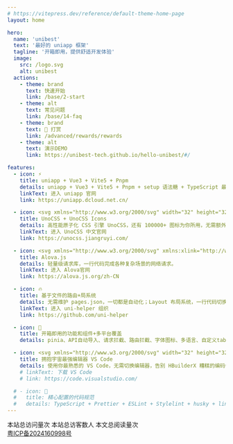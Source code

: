 ```yaml
---
# https://vitepress.dev/reference/default-theme-home-page
layout: home

hero:
  name: 'unibest'
  text: '最好的 uniapp 框架'
  tagline: '开箱即用，提供舒适开发体验'
  image:
    src: /logo.svg
    alt: unibest
  actions:
    - theme: brand
      text: 快速开始
      link: /base/2-start
    - theme: alt
      text: 常见问题
      link: /base/14-faq
    - theme: brand
      text: 🥤 打赏
      link: /advanced/rewards/rewards
    - theme: alt
      text: 演示DEMO
      link: https://unibest-tech.github.io/hello-unibest/#/

features:
  - icon: ⚡️
    title: uniapp + Vue3 + Vite5 + Pnpm
    details: uniapp + Vue3 + Vite5 + Pnpm + setup 语法糖 + TypeScript 最强组合，飞一般的编码体验
    linkText: 进入 uniapp 官网
    link: https://uniapp.dcloud.net.cn/

  - icon: <svg xmlns="http://www.w3.org/2000/svg" width="32" height="32" viewBox="0 0 32 32"><g stroke-width=".13"><path fill="#858585" d="M17.007 23.491a6.52 6.52 0 1 1 13.04 0a6.52 6.52 0 0 1-13.04 0"/><path fill="#ccc" d="M17.007 8.51a6.52 6.52 0 0 1 13.04 0v5.867c0 .36-.292.652-.652.652H17.659a.652.652 0 0 1-.652-.652z"/><path fill="#4d4d4d" d="M14.993 23.491a6.52 6.52 0 1 1-13.04 0v-5.868c0-.36.292-.652.652-.652h11.736c.36 0 .652.292.652.652z"/></g></svg>
    title: UnoCSS + UnoCSS Icons
    details: 高性能原子化 CSS 引擎 UnoCSS，还有 100000+ 图标为你所用，无需额外引入外链
    linkText: 进入 UnoCSS 中文官网
    link: https://unocss.jiangruyi.com/

  - icon: <svg xmlns="http://www.w3.org/2000/svg" xmlns:xlink="http://www.w3.org/1999/xlink" fill="none" version="1.1" width="284.0000305175781" height="284" viewBox="0 0 300 300"><defs><linearGradient x1="0.8546710014343262" y1="0.8034360408782959" x2="0.8333213329315186" y2="0" id="master_svg0_132_03714"><stop offset="0%" stop-color="#FFB74D" stop-opacity="1"/><stop offset="100.00011920928955%" stop-color="#EA5F2A" stop-opacity="1"/></linearGradient><linearGradient x1="0.5" y1="0.6703797578811646" x2="0.29553526639938354" y2="-0.4002380669116974" id="master_svg1_132_13164"><stop offset="0%" stop-color="#FFB74D" stop-opacity="1"/><stop offset="100.00028610229492%" stop-color="#CB3800" stop-opacity="1"/></linearGradient><linearGradient x1="0.9371286034584045" y1="0" x2="0.09386466443538666" y2="0.9283419847488403" id="master_svg2_132_13158"><stop offset="0%" stop-color="#FF500F" stop-opacity="1"/><stop offset="99.9998927116394%" stop-color="#D9773B" stop-opacity="1"/></linearGradient><linearGradient x1="0.8452901840209961" y1="0.8194817900657654" x2="0.8502801060676575" y2="0.059159498661756516" id="master_svg3_132_14394"><stop offset="0%" stop-color="#00B2ED" stop-opacity="1"/><stop offset="100.00021457672119%" stop-color="#002FED" stop-opacity="1"/></linearGradient><linearGradient x1="0.5" y1="0" x2="0.5" y2="1" id="master_svg4_132_18996"><stop offset="0%" stop-color="#143AD4" stop-opacity="1"/><stop offset="69.9999988079071%" stop-color="#00B2ED" stop-opacity="1"/></linearGradient><linearGradient x1="0.3482012450695038" y1="1.2638264894485474" x2="0.448713093996048" y2="0.15451215207576752" id="master_svg5_132_22620"><stop offset="0%" stop-color="#0267E4" stop-opacity="1"/><stop offset="100%" stop-color="#3054E7" stop-opacity="1"/></linearGradient></defs><g><g><g><path d="M113.743,60.721448861694334L57.7072,132.42234886169433C54.9276,135.97934886169435,54.9144,140.92834886169433,57.675,144.49934886169433L61.3262,149.22234886169434C65.3681,154.45034886169432,73.3605,154.44934886169435,77.4007,149.21934886169433L106.601,111.42234886169433L106.601,180.64534886169434C106.601,199.51334886169434,82.3918,207.76434886169434,70.5352,192.93834886169432L27.9967,139.74534886169434L122.896,21.075048861694334C126.346,16.762048861694335,125.589,10.513938861694337,121.207,7.119458861694336L117.239,4.046338861694336C112.857,0.6518588616943359,106.508,1.396456861694336,103.059,5.709438861694336L3.24421,130.52534886169434Q4.46644e-13,134.58234886169433,4.46644e-13,139.74534886169434Q-0.00000120375,144.90734886169435,3.24421,148.96434886169433L107.05,278.7713488616943Q109.936,282.38034886169436,114.43,283.5403488616943Q118.509,284.5933488616943,122.504,283.23234886169433Q126.5,281.8703488616943,129.043,278.5603488616943Q131.845,274.91234886169434,131.845,270.32034886169436L131.845,66.78024886169433C131.845,57.290848861694336,119.622,53.19954886169434,113.743,60.721448861694334Z" fill-rule="evenodd" fill="url(#master_svg0_132_03714)" fill-opacity="1"/></g><g><path d="M106.60069274902344,237.87509727478027C106.60069274902344,237.98309727478028,106.60128806002344,238.09109727478028,106.60247865902343,238.19909727478029L107.05015274902344,278.77109727478023Q109.93642274902344,282.38009727478027,114.43039274902344,283.54109727478027Q118.50929274902344,284.59409727478027,122.50439274902344,283.23209727478024Q126.49959274902344,281.8700972747803,129.04289274902345,278.5600972747803Q131.84509274902342,274.9130972747803,131.84509274902342,270.32009727478027L131.84509274902342,78.87509727478027L106.60069274902344,111.42229727478028L106.60069274902344,237.87509727478027Z" fill="url(#master_svg1_132_13164)" fill-opacity="1"/></g><g><path d="M11.93413257598877,119.65935601425171L27.99673257598877,139.7453560142517L122.89613257598877,21.075056014251707C126.34513257598877,16.76205601425171,125.58913257598877,10.51394601425171,121.20713257598877,7.119476014251709L117.23913257598878,4.046346014251709C112.85713257598877,0.651866014251709,106.50813257598877,1.396464014251709,103.05913257598877,5.709446014251709L11.93413257598877,119.65935601425171Z" fill="url(#master_svg2_132_13158)" fill-opacity="1"/></g></g><g transform="matrix(-1,0,0,-1,568,564.165283203125)"><g><path d="M397.74296948242187,340.8867416015625L341.7071694824219,412.5876416015625C338.92756948242186,416.1446416015625,338.9143694824219,421.09364160156247,341.6749694824219,424.6646416015625L345.32616948242185,429.3876416015625C349.3680694824219,434.6156416015625,357.3604694824219,434.61464160156254,361.4006694824219,429.3846416015625L390.6009694824219,391.5876416015625L390.6009694824219,460.8106416015625C390.6009694824219,479.6786416015625,366.39176948242186,487.9296416015625,354.5351694824219,473.10364160156246L311.99666948242185,419.9106416015625L406.8959694824219,301.2403416015625C410.3459694824219,296.9273416015625,409.5889694824219,290.6792316015625,405.20696948242187,287.2847516015625L401.2389694824219,284.2116316015625C396.85696948242185,280.8171516015625,390.50796948242186,281.5617496015625,387.05896948242184,285.8747316015625L287.2441794824219,410.6906416015625Q283.99996948242233,414.74764160156246,283.99996948242233,419.9106416015625Q283.9999682786719,425.0726416015625,287.2441794824219,429.1296416015625L391.0499694824219,558.9366416015625Q393.9359694824219,562.5456416015625,398.4299694824219,563.7056416015625Q402.5089694824219,564.7586416015624,406.5039694824219,563.3976416015626Q410.4999694824219,562.0356416015625,413.0429694824219,558.7256416015625Q415.8449694824219,555.0776416015625,415.8449694824219,550.4856416015625L415.8449694824219,346.94554160156247C415.8449694824219,337.4561416015625,403.6219694824219,333.3648416015625,397.74296948242187,340.8867416015625Z" fill-rule="evenodd" fill="url(#master_svg3_132_14394)" fill-opacity="1"/></g><g><path d="M390.6006622314453,518.0403900146484C390.6006622314453,518.1483900146484,390.6012575424453,518.2563900146484,390.60244814144534,518.3643900146485L391.0501222314453,558.9363900146484Q393.9363922314453,562.5453900146484,398.4303622314453,563.7063900146484Q402.5092622314453,564.7593900146485,406.5043622314453,563.3973900146484Q410.49956223144534,562.0353900146484,413.0428622314453,558.7253900146484Q415.8450622314453,555.0783900146484,415.8450622314453,550.4853900146484L415.8450622314453,359.04039001464844L390.6006622314453,391.5875900146484L390.6006622314453,518.0403900146484Z" fill="url(#master_svg4_132_18996)" fill-opacity="1"/></g><g><path d="M295.93410205841064,399.8246487541199L311.9967020584106,419.91064875411985L406.89610205841063,301.24034875411985C410.34510205841065,296.92734875411986,409.5891020584106,290.67923875411987,405.20710205841067,287.28476875411985L401.23910205841065,284.21163875411986C396.85710205841065,280.8171587541199,390.50810205841066,281.56175675411987,387.05910205841064,285.87473875411985L295.93410205841064,399.8246487541199Z" fill="url(#master_svg5_132_22620)" fill-opacity="1"/></g></g></g></svg>
    title: Alova.js
    details: 轻量级请求库，一行代码完成各种复杂场景的网络请求。
    linkText: 进入 Alova官网
    link: https://alova.js.org/zh-CN

  - icon: 🔥
    title: 基于文件的路由+局系统
    details: 无需维护 pages.json，一切都是自动化；Layout 布局系统，一行代码切换不同布局
    linkText: 进入 uni-helper 组织
    link: https://github.com/uni-helper

  - icon: 🌈
    title: 开箱即用的功能和组件+多平台覆盖
    details: pinia、API自动导入、请求拦截、路由拦截、字体图标、多语言、自定义tabbar、SVG、UI库...

  - icon: <svg xmlns="http://www.w3.org/2000/svg" width="32" height="32" viewBox="0 0 32 32"><path fill="#0065a9" d="m29.01 5.03l-5.766-2.776a1.742 1.742 0 0 0-1.989.338L2.38 19.8a1.166 1.166 0 0 0-.08 1.647c.025.027.05.053.077.077l1.541 1.4a1.165 1.165 0 0 0 1.489.066L28.142 5.75A1.158 1.158 0 0 1 30 6.672v-.067a1.748 1.748 0 0 0-.99-1.575"/><path fill="#007acc" d="m29.01 26.97l-5.766 2.777a1.745 1.745 0 0 1-1.989-.338L2.38 12.2a1.166 1.166 0 0 1-.08-1.647c.025-.027.05-.053.077-.077l1.541-1.4A1.165 1.165 0 0 1 5.41 9.01l22.732 17.24A1.158 1.158 0 0 0 30 25.328v.072a1.749 1.749 0 0 1-.99 1.57"/><path fill="#1f9cf0" d="M23.244 29.747a1.745 1.745 0 0 1-1.989-.338A1.025 1.025 0 0 0 23 28.684V3.316a1.024 1.024 0 0 0-1.749-.724a1.744 1.744 0 0 1 1.989-.339l5.765 2.772A1.748 1.748 0 0 1 30 6.6v18.8a1.748 1.748 0 0 1-.991 1.576Z"/></svg>
    title: 拥抱宇宙最强编辑器 VS Code
    details: 使用你最熟悉的 VS Code，无需切换编辑器，告别 HBuilderX 糟糕的编码体验
    # linkText: 下载 VS Code
    # link: https://code.visualstudio.com/

  # - icon: 🦾
  #   title: 精心配置的代码规范
  #   details: TypeScript + Prettier + ESLint + Stylelint + husky + lint-staged + commitlint 配置规范
---
```


<div class='busuanzi_container'>
  <span id="busuanzi_container_site_pv">
  本站总访问量<span id="busuanzi_value_site_pv"></span>次
  </span>
  <span id="busuanzi_container_site_uv">
  本站总访客数<span id="busuanzi_value_site_uv"></span>人
  </span>
  <span id="busuanzi_container_page_pv">
  本文总阅读量<span id="busuanzi_value_page_pv"></span>次
  </span>
</div>
<div class="icp_container">
<a href="https://beian.miit.gov.cn/" target="_blank">粤ICP备2024160998号</a>
</div>
